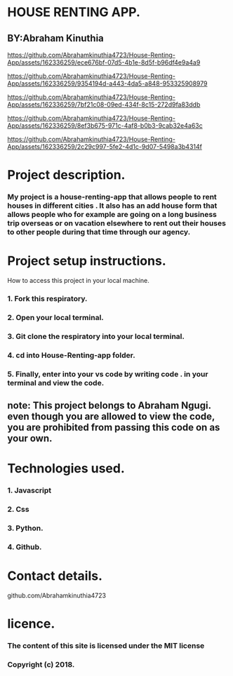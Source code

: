 # HOUSE RENTING APP.

## BY:Abraham Kinuthia

https://github.com/Abrahamkinuthia4723/House-Renting-App/assets/162336259/ece676bf-07d5-4b1e-8d5f-b96df4e9a4a9

https://github.com/Abrahamkinuthia4723/House-Renting-App/assets/162336259/9354194d-a443-4da5-a848-953325908979

https://github.com/Abrahamkinuthia4723/House-Renting-App/assets/162336259/7bf21c08-09ed-434f-8c15-272d9fa83ddb

https://github.com/Abrahamkinuthia4723/House-Renting-App/assets/162336259/8ef3b675-971c-4af8-b0b3-9cab32e4a63c

https://github.com/Abrahamkinuthia4723/House-Renting-App/assets/162336259/2c29c997-5fe2-4d1c-9d07-5498a3b4314f

# Project description.

### My project is a house-renting-app that allows people to rent houses in different cities . It also has an add house form that allows people who for example are going on a long business trip overseas or on vacation elsewhere to rent out their houses to other people during that time through our agency.


# Project setup instructions.

How to access this project in your local machine.

### 1. Fork this respiratory.

### 2. Open your local terminal.

### 3. Git clone the respiratory into your local terminal.

### 4. cd into House-Renting-app folder.

### 5. Finally, enter into your vs code by writing code . in your terminal and view the code.

## note: This project belongs to Abraham Ngugi. even though you are allowed to view the code, you are prohibited from passing this code on as your own.


# Technologies used.

### 1. Javascript

### 2. Css

### 3. Python.

### 4. Github.

# Contact details.

github.com/Abrahamkinuthia4723

# licence.

### The content of this site is licensed under the MIT license
### Copyright (c) 2018.
